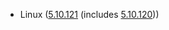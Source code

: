 - Linux ([5.10.121](https://lwn.net/Articles/897378) (includes [5.10.120](https://lwn.net/Articles/897168)))
